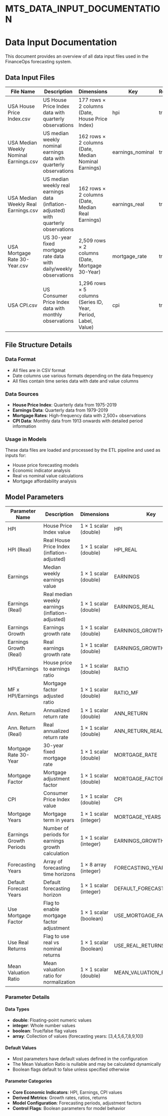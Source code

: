 # MTS_DATA_INPUT_DOCUMENTATION
# Data Input Documentation

This document provides an overview of all data input files used in the FinanceOps forecasting system.

## Data Input Files

| File Name | Description | Dimensions | Key | Required |
|-----------|-------------|------------|-----|----------|
| USA House Price Index.csv | US House Price Index data with quarterly observations | 177 rows × 2 columns (Date, House Price Index) | hpi | true |
| USA Median Weekly Nominal Earnings.csv | US median weekly nominal earnings data with quarterly observations | 162 rows × 2 columns (Date, Median Nominal Earnings) | earnings_nominal | true |
| USA Median Weekly Real Earnings.csv | US median weekly real earnings data (inflation-adjusted) with quarterly observations | 162 rows × 2 columns (Date, Median Real Earnings) | earnings_real | true |
| USA Mortgage Rate 30-Year.csv | US 30-year fixed mortgage rate data with daily/weekly observations | 2,509 rows × 2 columns (Date, Mortgage 30-Year) | mortgage_rate | true |
| USA CPI.csv | US Consumer Price Index data with monthly observations | 1,296 rows × 5 columns (Series ID, Year, Period, Label, Value) | cpi | true |

## File Structure Details

### Data Format
- All files are in CSV format
- Date columns use various formats depending on the data frequency
- All files contain time series data with date and value columns

### Data Sources
- **House Price Index**: Quarterly data from 1975-2019
- **Earnings Data**: Quarterly data from 1979-2019  
- **Mortgage Rates**: High-frequency data with 2,500+ observations
- **CPI Data**: Monthly data from 1913 onwards with detailed period information

### Usage in Models
These data files are loaded and processed by the ETL pipeline and used as inputs for:
- House price forecasting models
- Economic indicator analysis
- Real vs nominal value calculations
- Mortgage affordability analysis

## Model Parameters

| Parameter Name | Description | Dimensions | Key | Required |
|----------------|-------------|------------|-----|----------|
| HPI | House Price Index value | 1 × 1 scalar (double) | HPI | true |
| HPI (Real) | Real House Price Index (inflation-adjusted) | 1 × 1 scalar (double) | HPI_REAL | true |
| Earnings | Median weekly earnings value | 1 × 1 scalar (double) | EARNINGS | true |
| Earnings (Real) | Real median weekly earnings (inflation-adjusted) | 1 × 1 scalar (double) | EARNINGS_REAL | true |
| Earnings Growth | Earnings growth rate | 1 × 1 scalar (double) | EARNINGS_GROWTH | true |
| Earnings Growth (Real) | Real earnings growth rate | 1 × 1 scalar (double) | EARNINGS_GROWTH_REAL | true |
| HPI/Earnings | House price to earnings ratio | 1 × 1 scalar (double) | RATIO | true |
| MF x HPI/Earnings | Mortgage factor adjusted ratio | 1 × 1 scalar (double) | RATIO_MF | true |
| Ann. Return | Annualized return rate | 1 × 1 scalar (double) | ANN_RETURN | true |
| Ann. Return (Real) | Real annualized return rate | 1 × 1 scalar (double) | ANN_RETURN_REAL | true |
| Mortgage Rate 30-Year | 30-year fixed mortgage rate | 1 × 1 scalar (double) | MORTGAGE_RATE | true |
| Mortgage Factor | Mortgage adjustment factor | 1 × 1 scalar (double) | MORTGAGE_FACTOR | true |
| CPI | Consumer Price Index value | 1 × 1 scalar (double) | CPI | true |
| Mortgage Years | Mortgage term in years | 1 × 1 scalar (integer) | MORTGAGE_YEARS | true |
| Earnings Growth Periods | Number of periods for earnings growth calculation | 1 × 1 scalar (integer) | EARNINGS_GROWTH_PERIODS | true |
| Forecasting Years | Array of forecasting time horizons | 1 × 8 array (integer) | FORECASTING_YEARS | true |
| Default Forecast Years | Default forecasting horizon | 1 × 1 scalar (integer) | DEFAULT_FORECAST_YEARS | true |
| Use Mortgage Factor | Flag to enable mortgage factor adjustment | 1 × 1 scalar (boolean) | USE_MORTGAGE_FACTOR | true |
| Use Real Returns | Flag to use real vs nominal returns | 1 × 1 scalar (boolean) | USE_REAL_RETURNS | true |
| Mean Valuation Ratio | Mean valuation ratio for normalization | 1 × 1 scalar (double) | MEAN_VALUATION_RATIO | false |

### Parameter Details

#### Data Types
- **double**: Floating-point numeric values
- **integer**: Whole number values  
- **boolean**: True/false flag values
- **array**: Collection of values (forecasting years: [3,4,5,6,7,8,9,10])

#### Default Values
- Most parameters have default values defined in the configuration
- The Mean Valuation Ratio is nullable and may be calculated dynamically
- Boolean flags default to false unless specified otherwise

#### Parameter Categories
- **Core Economic Indicators**: HPI, Earnings, CPI values
- **Derived Metrics**: Growth rates, ratios, returns
- **Model Configuration**: Forecasting periods, adjustment factors
- **Control Flags**: Boolean parameters for model behavior
